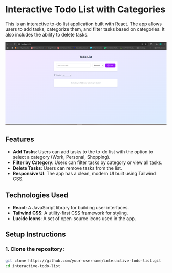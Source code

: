 # Interactive Todo List with Categories

This is an interactive to-do list application built with React. The app allows users to add tasks, categorize them, and filter tasks based on categories. It also includes the ability to delete tasks.

![Todo App Screenshot](image.PNG)

## Features

- **Add Tasks**: Users can add tasks to the to-do list with the option to select a category (Work, Personal, Shopping).
- **Filter by Category**: Users can filter tasks by category or view all tasks.
- **Delete Tasks**: Users can remove tasks from the list.
- **Responsive UI**: The app has a clean, modern UI built using Tailwind CSS.

## Technologies Used

- **React**: A JavaScript library for building user interfaces.
- **Tailwind CSS**: A utility-first CSS framework for styling.
- **Lucide Icons**: A set of open-source icons used in the app.

## Setup Instructions

### 1. Clone the repository:

```bash
git clone https://github.com/your-username/interactive-todo-list.git
cd interactive-todo-list
